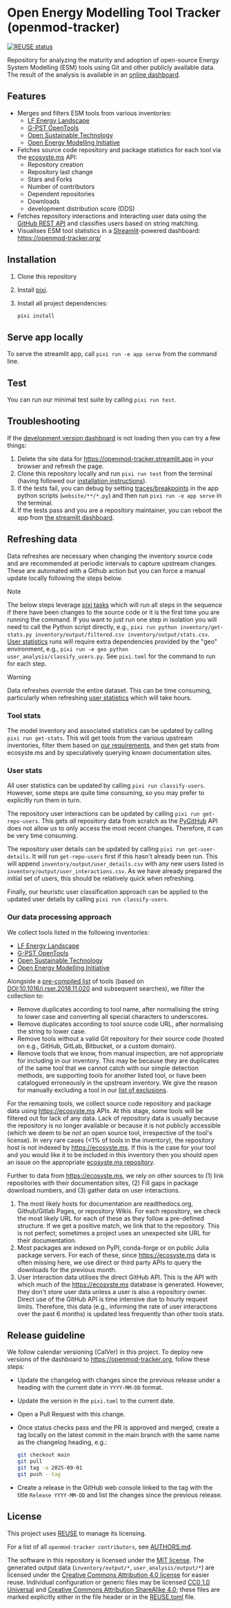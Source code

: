 <!--
SPDX-FileCopyrightText: openmod-tracker contributors

SPDX-License-Identifier: MIT
-->

# Open Energy Modelling Tool Tracker (openmod-tracker)

[![REUSE status](https://api.reuse.software/badge/github.com/open-energy-transition/openmod-tracker/)](https://api.reuse.software/info/github.com/open-energy-transition/openmod-tracker/)

Repository for analyzing the maturity and adoption of open-source Energy System Modelling (ESM) tools using Git and other publicly available data.
The result of the analysis is available in an [online dashboard](https://openmod-tracker.org/).

## Features

- Merges and filters ESM tools from various inventories:
  - [LF Energy Landscape](https://github.com/lf-energy/lfenergy-landscape)
  - [G-PST OpenTools](https://api.github.com/repos/G-PST/opentools)
  - [Open Sustainable Technology](https://github.com/protontypes/open-sustainable-technology)
  - [Open Energy Modelling Initiative](https://wiki.openmod-initiative.org/wiki/Open_Models)
- Fetches source code repository and package statistics for each tool via the [ecosyste.ms](https://ecosyste.ms) API:
  - Repository creation
  - Repository last change
  - Stars and Forks
  - Number of contributors
  - Dependent repositories
  - Downloads
  - development distribution score (DDS)
- Fetches repository interactions and interacting user data using the [GitHub REST API](https://docs.github.com/en/rest) and classifies users based on string matching.
- Visualises ESM tool statistics in a [Streamlit](https://streamlit.io/)-powered dashboard: <https://openmod-tracker.org/>

## Installation

1. Clone this repository
1. Install [pixi](https://pixi.sh/latest/).
1. Install all project dependencies:

   ```sh
   pixi install
   ```

## Serve app locally

To serve the streamlit app, call `pixi run -e app serve` from the command line.

## Test

You can run our minimal test suite by calling `pixi run test`.

## Troubleshooting

If the [development version dashboard](https://openmod-tracker.streamlit.app/) is not loading then you can try a few things:

1. Delete the site data for <https://openmod-tracker.streamlit.app> in your browser and refresh the page.
1. Clone this repository locally and run `pixi run test` from the terminal (having followed our [installation instructions](#installation)).
1. If the tests fail, you can debug by setting [traces/breakpoints](https://docs.python.org/3/library/pdb.html) in the app python scripts (`website/**/*.py`) and then run `pixi run -e app serve` in the terminal.
1. If the tests pass and you are a repository maintainer, you can reboot the app from [the streamlit dashboard](https://share.streamlit.io/).

## Refreshing data

Data refreshes are necessary when changing the inventory source code and are recommended at periodic intervals to capture upstream changes.
These are automated with a Github action but you can force a manual update locally following the steps below.

>[!NOTE]
>The below steps leverage [pixi tasks](https://pixi.sh/dev/workspace/advanced_tasks/) which will run all steps in the sequence if there have been changes to the source code or it is the first time you are running the command.
>If you want to just run one step in isolation you will need to call the Python script directly, e.g., `pixi run python inventory/get-stats.py inventory/output/filtered.csv inventory/output/stats.csv`.
>[User statistics](#user-stats) runs will require extra dependencies provided by the "geo" environment, e.g., `pixi run -e geo python user_analysis/classify_users.py`.
>See `pixi.toml` for the command to run for each step.

>[!WARNING]
>Data refreshes _override_ the entire dataset.
>This can be time consuming, particularly when refreshing [user statistics](#user-stats) which will take hours.

### Tool stats

The model inventory and associated statistics can be updated by calling `pixi run get-stats`.
This will get tools from the various upstream inventories, filter them based on [our requirements](#our-data-processing-approach), and then get stats from ecosyste.ms and by speculatively querying known documentation sites.

### User stats

All user statistics can be updated by calling `pixi run classify-users`.
However, some steps are quite time consuming, so you may prefer to explicitly run them in turn.

The repository user interactions can be updated by calling `pixi run get-repo-users`.
This gets _all_ repository data from scratch as the [PyGitHub](https://github.com/PyGithub/PyGithub) API does not allow us to only access the most recent changes.
Therefore, it can be very time consuming.

The repository user details can be updated by calling `pixi run get-user-details`.
It will run `get-repo-users` first if this hasn't already been run.
This will append `inventory/output/user_details.csv` with any new users listed in `inventory/output/user_interactions.csv`.
As we have already prepared the initial set of users, this should be relatively quick when refreshing.

Finally, our heuristic user classification approach can be applied to the updated user details by calling `pixi run classify-users`.

### Our data processing approach

We collect tools listed in the following inventories:

- [LF Energy Landscape](https://github.com/lf-energy/lfenergy-landscape)
- [G-PST OpenTools](https://api.github.com/repos/G-PST/opentools)
- [Open Sustainable Technology](https://github.com/protontypes/open-sustainable-technology)
- [Open Energy Modelling Initiative](https://wiki.openmod-initiative.org/wiki/Open_Models)

Alongside a [pre-compiled list](https://github.com/open-energy-transition/openmod-tracker/blob/main/inventory/pre_compiled_esm_list.csv) of tools (based on [DOI:10.1016/j.rser.2018.11.020](https://doi.org/10.1016/j.rser.2018.11.020) and subsequent searches), we filter the collection to:

- Remove duplicates according to tool name, after normalising the string to lower case and converting all special characters to underscores.
- Remove duplicates according to tool source code URL, after normalising the string to lower case.
- Remove tools without a valid Git repository for their source code (hosted on e.g., GitHub, GitLab, Bitbucket, or a custom domain).
- Remove tools that we know, from manual inspection, are not appropriate for including in our inventory.
  This may be because they are duplicates of the same tool that we cannot catch with our simple detection methods, are supporting tools for another listed tool, or have been catalogued erroneously in the upstream inventory.
  We give the reason for manually excluding a tool in our [list of exclusions](https://github.com/open-energy-transition/openmod-tracker/blob/main/inventory/exclusions.csv).

For the remaining tools, we collect source code repository and package data using <https://ecosyste.ms> APIs.
At this stage, some tools will be filtered out for lack of any data.
Lack of repository data is usually because the repository is no longer available or because it is not publicly accessible (which we deem to be _not_ an open source tool, irrespective of the tool's license).
In very rare cases (<1% of tools in the inventory), the repository host is not indexed by <https://ecosyste.ms>.
If this is the case for your tool and you would like it to be included in this inventory then you should open an issue on the appropriate [ecosyste.ms repository](https://github.com/ecosyste-ms).

Further to data from <https://ecosyste.ms>, we rely on other sources to (1) link repositories with their documentation sites, (2) Fill gaps in package download numbers, and (3) gather data on user interactions.

1. The most likely hosts for documentation are readthedocs.org, Github/Gitlab Pages, or repository Wikis.
   For each repository, we check the most likely URL for each of these as they follow a pre-defined structure.
   If we get a positive match, we link that to the repository.
   This is not perfect; sometimes a project uses an unexpected site URL for their documentation.
1. Most packages are indexed on PyPI, conda-forge or on public Julia package servers.
   For each of these, since <https://ecosyste.ms> data is often missing here, we use direct or third party APIs to query the downloads for the previous month.
1. User interaction data utilises the direct GitHub API.
   This is the API with which much of the <https://ecosyste.ms> database is generated.
   However, they don't store user data unless a user is also a repository owner.
   Direct use of the GitHub API is time intensive due to hourly request limits.
   Therefore, this data (e.g., informing the rate of user interactions over the past 6 months) is updated less frequently than other tools stats.

## Release guideline

We follow calendar versioning (CalVer) in this project.
To deploy new versions of the dashboard to <https://openmod-tracker.org>, follow these steps:

- Update the changelog with changes since the previous release under a heading with the current date in `YYYY-MM-DD` format.
- Update the version in the `pixi.toml` to the current date.
- Open a Pull Request with this change.
- Once status checks pass and the PR is approved and merged, create a tag locally on the latest commit in the main branch with the same name as the changelog heading, e.g.:

  ```sh
  git checkout main
  git pull
  git tag -a 2025-09-01
  git push --tag
  ```

- Create a release in the GitHub web console linked to the tag with the title `Release YYYY-MM-DD` and list the changes since the previous release.

## License

This project uses [REUSE](https://reuse.software/) to manage its licensing.

For a list of all `openmod-tracker contributors`, see [AUTHORS.md](AUTHORS.md).

The software in this repository is licensed under the [MIT license](LICENSES/MIT.txt).
The generated output data (`inventory/output/*`, `user_analysis/output/*`) are licensed under the [Creative Commons Attribution 4.0 license](LICENSES/CC-BY-4.0.txt) for easier reuse.
Individual configuration or generic files may be licensed [CC0 1.0 Universal](LICENSES/CC0-1.0.txt) and [Creative Commons Attribution ShareAlike 4.0](LICENSES/CC-BY-SA-4.0.txt); these files are marked explicitly either in the file header or in the [REUSE.toml](REUSE.toml) file.
